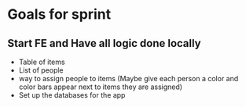 # Goals for sprint

## Start FE and Have all logic done locally
* Table of items
* List of people
* way to assign people to items (Maybe give each person a color and color bars appear next to items they are assigned)
* Set up the databases for the app

